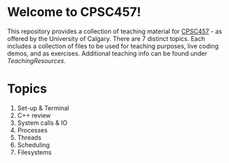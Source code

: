 # Welcome to CPSC457!

This repository provides a collection of teaching material for [CPSC457](https://contacts.ucalgary.ca/info/cpsc/courses/F22/CPSC457) - as offered by the University of Calgary.
There are 7 distinct topics. Each includes a collection of files to be used for teaching purposes, live coding demos, and as exercises.
Additional teaching info can be found under *TeachingResources*.

# Topics
1. Set-up & Terminal
2. C++ review
3. System calls & IO
4. Processes
5. Threads
6. Scheduling
7. Filesystems
